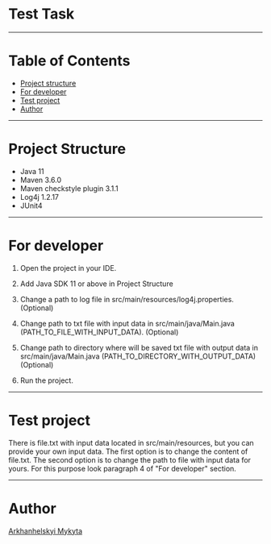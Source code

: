 # Test Task
<hr>

# Table of Contents
* [Project structure](#structure)
* [For developer](#for-developer)
* [Test project](#test-project)
* [Author](#author)
<hr>

# <a name="structure"></a>Project Structure
* Java 11
* Maven 3.6.0
* Maven checkstyle plugin 3.1.1
* Log4j 1.2.17
* JUnit4
<hr>

# <a name="for-developer"></a>For developer

1. Open the project in your IDE.

2. Add Java SDK 11 or above in Project Structure

3. Change a path to log file in src/main/resources/log4j.properties. (Optional)

4. Change path to txt file with input data in src/main/java/Main.java (PATH_TO_FILE_WITH_INPUT_DATA). (Optional)

5. Change path to directory where will be saved txt file with output data in src/main/java/Main.java (PATH_TO_DIRECTORY_WITH_OUTPUT_DATA) (Optional)

6. Run the project.
<hr>

# <a name="test-project"></a>Test project
There is file.txt with input data located in src/main/resources, but you can provide your own input data. The first option is to change the content of file.txt. The second option is to change the path to file with input data for yours. For this purpose look paragraph 4 of "For developer" section.
<hr>

# <a name="author"></a>Author

[Arkhanhelskyi Mykyta](https://github.com/Nick97-git)

